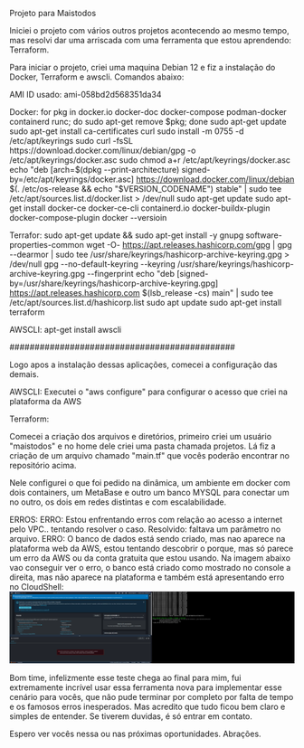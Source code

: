 Projeto para Maistodos

Iniciei o projeto com vários outros projetos acontecendo ao mesmo tempo, mas resolvi dar uma arriscada com uma ferramenta que estou aprendendo: Terraform.

Para iniciar o projeto, criei uma maquina Debian 12 e fiz a instalação do Docker, Terraform e awscli. Comandos abaixo:

AMI ID usado: ami-058bd2d568351da34

Docker:
for pkg in docker.io docker-doc docker-compose podman-docker containerd runc; do sudo apt-get remove $pkg; done
sudo apt-get update
sudo apt-get install ca-certificates curl
sudo install -m 0755 -d /etc/apt/keyrings
sudo curl -fsSL https://download.docker.com/linux/debian/gpg -o /etc/apt/keyrings/docker.asc
sudo chmod a+r /etc/apt/keyrings/docker.asc
echo   "deb [arch=$(dpkg --print-architecture) signed-by=/etc/apt/keyrings/docker.asc] https://download.docker.com/linux/debian \
$(. /etc/os-release && echo "$VERSION_CODENAME") stable" |   sudo tee /etc/apt/sources.list.d/docker.list > /dev/null
sudo apt-get update
sudo apt-get install docker-ce docker-ce-cli containerd.io docker-buildx-plugin docker-compose-plugin
docker --versioin

Terrafor:
sudo apt-get update && sudo apt-get install -y gnupg software-properties-common
wget -O- https://apt.releases.hashicorp.com/gpg | gpg --dearmor | sudo tee /usr/share/keyrings/hashicorp-archive-keyring.gpg > /dev/null
gpg --no-default-keyring --keyring /usr/share/keyrings/hashicorp-archive-keyring.gpg --fingerprint
echo "deb [signed-by=/usr/share/keyrings/hashicorp-archive-keyring.gpg] \
https://apt.releases.hashicorp.com $(lsb_release -cs) main" | sudo tee /etc/apt/sources.list.d/hashicorp.list
sudo apt update
sudo apt-get install terraform

AWSCLI:
apt-get install awscli


#############################################

Logo apos a instalação dessas aplicações, comecei a configuração das demais.

AWSCLI:
Executei o "aws configure" para configurar o acesso que criei na plataforma da AWS

Terraform:

Comecei a criação dos arquivos e diretórios, primeiro criei um usuário "maistodos" e no home dele criei uma pasta chamada projetos.
Lá fiz a criação de um arquivo chamado "main.tf" que vocês poderão encontrar no repositório acima.

Nele configurei o que foi pedido na dinâmica, um ambiente em docker com dois containers, um MetaBase e outro um banco MYSQL para conectar um no outro, os dois em redes distintas e com escalabilidade.


ERROS:
    ERRO: Estou enfrentando erros com relação ao acesso a internet pelo VPC.. tentando resolver o caso.
    Resolvido: faltava um parâmetro no arquivo.
    ERRO: O banco de dados está sendo criado, mas nao aparece na plataforma web da AWS, estou tentando descobrir o porque, mas só parece um erro da AWS ou da conta gratuita que estou usando.
    Na imagem abaixo vao conseguir ver o erro, o banco está criado como mostrado no console a direita, mas não aparece na plataforma e também está apresentando erro no CloudShell:
    ![alt text](image.png)


Bom time, infelizmente esse teste chega ao final para mim, fui extremamente incrível usar essa ferramenta nova para implementar esse cenário para vocês, que não pude terminar por completo por falta de tempo e os famosos erros inesperados. Mas acredito que tudo ficou bem claro e simples de entender. Se tiverem duvidas, é só entrar em contato.

Espero ver vocês nessa ou nas próximas oportunidades.
Abrações.